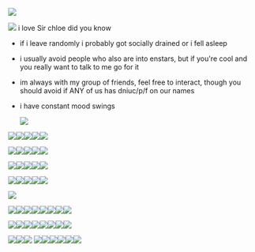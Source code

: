 ![](https://64.media.tumblr.com/abea53d3f7c528d48183f7a242f2fc5d/648b961029d7dfcf-d5/s400x600/272cbf18f6fce01581a96680d509768137e40b97.pnj)

![](https://media.discordapp.net/attachments/1061880649180532776/1118062607400697906/dcgcqyc-5747397d-06f5-4830-8bc3-76ef843c7c3a.gif) 
i love Sir chloe did you know

- if i leave randomly i probably got socially drained or i fell asleep

 - i usually avoid people who also are into enstars, but if you're cool and you really want to talk to me go for it

- im always with my group of friends, feel free to interact, though you should avoid if ANY of us has dniuc/p/f on our names

- i have constant mood swings
  
    ![](https://media.discordapp.net/attachments/1061880649180532776/1129216220655255572/d6oon3h-4837c4a3-c87d-44df-a9fa-ab7c2e2d8f75.png?ex=6556bb8e&is=6544468e&hm=6111b27104cca1eafbed4f366ffae6431ac89ad6302dd454b165caf3abe7d6cc&=)
  
![](https://64.media.tumblr.com/9ad3c29035d82b5ddeaf6b8f86b04085/tumblr_pyaxoxTwJ01xbgu08o1_100.png)![](https://64.media.tumblr.com/2ffedaf319ad75afeb80a6a3ca4e935b/tumblr_pyawq1FR0c1xbgu08o2_100.png)![](https://64.media.tumblr.com/35d53bb664651a336ddd6d9ced251622/tumblr_pyawq1FR0c1xbgu08o1_100.png)![](https://64.media.tumblr.com/2d29e418d7a3d6d8da4d97e9f242e4b1/tumblr_pyawq1FR0c1xbgu08o3_100.png)![](https://64.media.tumblr.com/bf631d4d63745da865766390707633cb/7dcb03f26b340ea1-55/s100x200/93496c7df1307eb15b3beb6c400c7cfb681ff469.gifv)

![](https://images-wixmp-ed30a86b8c4ca887773594c2.wixmp.com/f/85c2a57f-7527-4e67-96e4-6540be8c027b/db66vo6-0aaf053d-acae-4b1d-8790-50f663c1889d.png/v1/fill/w_99,h_56/enstars_stamp___kuro_kiryu_by_arashizu_db66vo6-fullview.png?token=eyJ0eXAiOiJKV1QiLCJhbGciOiJIUzI1NiJ9.eyJzdWIiOiJ1cm46YXBwOjdlMGQxODg5ODIyNjQzNzNhNWYwZDQxNWVhMGQyNmUwIiwiaXNzIjoidXJuOmFwcDo3ZTBkMTg4OTgyMjY0MzczYTVmMGQ0MTVlYTBkMjZlMCIsIm9iaiI6W1t7ImhlaWdodCI6Ijw9NTYiLCJwYXRoIjoiXC9mXC84NWMyYTU3Zi03NTI3LTRlNjctOTZlNC02NTQwYmU4YzAyN2JcL2RiNjZ2bzYtMGFhZjA1M2QtYWNhZS00YjFkLTg3OTAtNTBmNjYzYzE4ODlkLnBuZyIsIndpZHRoIjoiPD05OSJ9XV0sImF1ZCI6WyJ1cm46c2VydmljZTppbWFnZS5vcGVyYXRpb25zIl19.6ExltzW78Tagwggg_lrAH7laILDyR5_R3Jd-sf89G2k)![](https://images-wixmp-ed30a86b8c4ca887773594c2.wixmp.com/f/7f56e015-81a0-4292-9f41-7c6f567c2076/dczcvpn-8ebdfff1-57d9-4144-b129-358237bb96cd.png/v1/fill/w_99,h_56/ensemble_stars__kiryu_kuro_stamp_by_jiitchi_dczcvpn-fullview.png?token=eyJ0eXAiOiJKV1QiLCJhbGciOiJIUzI1NiJ9.eyJzdWIiOiJ1cm46YXBwOjdlMGQxODg5ODIyNjQzNzNhNWYwZDQxNWVhMGQyNmUwIiwiaXNzIjoidXJuOmFwcDo3ZTBkMTg4OTgyMjY0MzczYTVmMGQ0MTVlYTBkMjZlMCIsIm9iaiI6W1t7ImhlaWdodCI6Ijw9NTYiLCJwYXRoIjoiXC9mXC83ZjU2ZTAxNS04MWEwLTQyOTItOWY0MS03YzZmNTY3YzIwNzZcL2RjemN2cG4tOGViZGZmZjEtNTdkOS00MTQ0LWIxMjktMzU4MjM3YmI5NmNkLnBuZyIsIndpZHRoIjoiPD05OSJ9XV0sImF1ZCI6WyJ1cm46c2VydmljZTppbWFnZS5vcGVyYXRpb25zIl19.m5y9tL6Y_OrW4xXrgPs-9AscRKmVzwxS6TUmYMI_RZM)![](https://media.discordapp.net/attachments/1055708347724218399/1178857535390892132/kuro_stamp.gif?ex=6577aba2&is=656536a2&hm=e0471a703615466c27b5a2e1b698cc5724f507e90e135168520e5995c0e78f2e&=)![](https://64.media.tumblr.com/a3063e8b2c7caae8c73360637376f9f3/227630b723dc1c1b-e9/s100x200/40deb4dbd18456906fba77921fdfd51dffd6e8c3.gifv)![](https://supplies.ju.mp/assets/images/gallery01/906cb80c.gif?v=9163b103)

![](https://64.media.tumblr.com/f19583a8c761267bbd2a1da4626fa8bb/tumblr_pyq40oNF8G1xbgu08o1_100.png)![](https://64.media.tumblr.com/a83b14f95a4a9fbf57af0bc7e4b324db/tumblr_pyq40oNF8G1xbgu08o2_100.png)![](https://64.media.tumblr.com/d452457729580a36cf73c35a85e6d5ed/tumblr_pyq40oNF8G1xbgu08o3_100.gifv)![](https://supplies.ju.mp/assets/images/gallery01/4818a6e8.jpg?v=9163b103)![](https://64.media.tumblr.com/c7ae102fc11fd2b1fb4c360b7809e695/tumblr_pyq3ep9QRR1xbgu08o7_100.gifv)

![](https://64.media.tumblr.com/7ca7546352ea5d2e2b9a2fe819533f9c/tumblr_pvn9ryYgNP1xbgu08o4_100.png)![](https://64.media.tumblr.com/df97682a0e261fa20b437f277c245dff/tumblr_pvn9ryYgNP1xbgu08o3_100.png)![](https://64.media.tumblr.com/43ff135619c88619e80829ecc476dbfa/tumblr_pvn9ryYgNP1xbgu08o1_100.pnj)![](https://64.media.tumblr.com/27c504151b5e728aad652f3e90b3e3a5/3bf342d5fb793082-02/s100x200/6cf4503d22e27c1046ace9ceae78cb9772ce3db2.png)![](https://64.media.tumblr.com/e0f865d37d8d0c0ad42b70f75d62f907/3bf342d5fb793082-1d/s100x200/17b6ae4cbe7f584ec9a7bb6f58190a9716be9d88.png)


![](https://media.discordapp.net/attachments/1029646164800315412/1178853751415648397/Picsart_23-11-24_03-31-44-354.jpg?ex=6577a81c&is=6565331c&hm=65ebf958dbd6af1e87e16e666dd38d5b7d01a9a13d32a302d9505f499236798f&=&format=webp&width=443&height=411)

![](https://64.media.tumblr.com/ca4e8ec838b58786becf96051881f6b1/tumblr_pvhupydOFK1xbgu08o5_100.png)![](https://64.media.tumblr.com/539efed2de8b09b7ea1540618ba6af61/tumblr_pv7eeegqoA1xbgu08o1_100.png)![](https://64.media.tumblr.com/2edab0a1633ada3ea19aa15ef0fc2b3a/tumblr_pvhupydOFK1xbgu08o4_100.png)![](https://64.media.tumblr.com/ccbacee108bbd3fca2ec273750b3efb0/tumblr_pumjicoZ5k1xbgu08o2_100.png)![](https://y2k.neocities.org/stamps/tumblr_inline_pf6motYLE21tjl8rj_500.png)![](https://64.media.tumblr.com/931c59561e4dcbbcd3204caab4386dc5/tumblr_pu5rfrU72e1xbgu08o2_r1_100.png)![](https://64.media.tumblr.com/5bee2be50ca414468c9de7aabf8be9cd/tumblr_pummc7S8Xy1xbgu08o1_100.png)![](https://64.media.tumblr.com/aedd55ad66b19e79db3ad40c9f95a52e/tumblr_pufznlWpJy1xbgu08o1_100.png)

![](https://64.media.tumblr.com/24411165681e3dd22bab083ba80d1be2/tumblr_pug02k7oZf1xbgu08o1_100.png)![](https://64.media.tumblr.com/b6e433cf13a5a947a3dd16e3b794b0e1/tumblr_pug02k7oZf1xbgu08o4_100.png)![](https://64.media.tumblr.com/e5daa17d5a3dcd5aa51c47be20b829f9/tumblr_pvbwiw4Gal1xbgu08o1_100.png)![](https://64.media.tumblr.com/35444d2aeef9264c5bc4b5e625c7bd6a/tumblr_pvbwiw4Gal1xbgu08o3_100.png)![](https://64.media.tumblr.com/aadbd95a4aff4c7e1385d45ad1dc00e6/tumblr_pub04m9S8K1xbgu08o1_100.png)![](https://64.media.tumblr.com/91c27675b82470104dcebec38a5bf0dd/tumblr_pub04m9S8K1xbgu08o2_100.png)![](https://64.media.tumblr.com/0bf92575e0b53f38193350d501663d31/tumblr_pub04m9S8K1xbgu08o3_100.png)![](https://bloominglantanas.carrd.co/assets/images/gallery08/54b36269.gif?v=db012d77)

![](https://64.media.tumblr.com/f115d07c34a8e209e28f72f62a87aafa/tumblr_py0nor5pMG1xbgu08o1_100.png)![](https://64.media.tumblr.com/901fcf85508bcfaacc92ed852cf777e2/tumblr_py0nor5pMG1xbgu08o2_100.gifv)![](https://64.media.tumblr.com/1826fb676974fca1a55de62adc556ee5/tumblr_py0nor5pMG1xbgu08o5_100.png) ![](https://64.media.tumblr.com/7a9d9d65c3aa4f345aff7b10822ee999/tumblr_purp60aSHH1xbgu08o2_100.png)![](https://64.media.tumblr.com/5fcee47487c55e53b8d938e715c130eb/tumblr_purp60aSHH1xbgu08o1_100.png)![](https://64.media.tumblr.com/76dcd8efc3f6e92f5f75179f992ec146/tumblr_purp60aSHH1xbgu08o3_100.png)![](https://64.media.tumblr.com/1c7393c2889ce026fba7310374e27a05/tumblr_py0m7sMJlb1xbgu08o3_100.gifv)![](https://64.media.tumblr.com/1160405c2cfac45c161e2ac528eb20a1/tumblr_pwedo5UQHm1xbgu08o1_250.png)![](https://64.media.tumblr.com/a8d1d77503e7aa5e301b1e25f7207ec1/tumblr_pui9z6WYgW1xbgu08o3_100.png)
